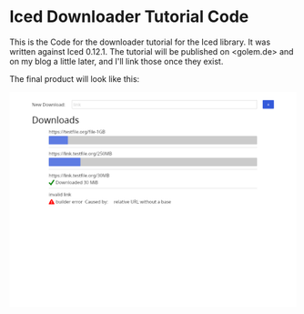 # Iced Downloader Tutorial Code

This is the Code for the downloader tutorial for the Iced library. It was written against
Iced 0.12.1. The tutorial will be published on <golem.de> and on my blog a little later, and I'll
link those once they exist.

The final product will look like this:

![Image of the final GUI](./04_ui_final.png)
